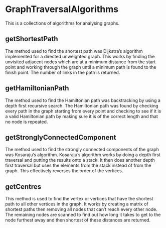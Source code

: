 # GraphTraversalAlgorithms
This is a collections of algorithms for analysing graphs. 

## getShortestPath
The method used to find the shortest path was Dijkstra’s algorithm implemented for a directed unweighted graph. This works by finding the unvisited adjacent nodes which are at a minimum distance from the start point and working through the graph until a minimum path is found to the finish point. The number of links in the path is returned.

## getHamiltonianPath
The method used to find the Hamiltonian path was backtracking by using a depth first recursive search. The Hamiltonian path was found by checking every path in the graph starting from every point and checking to see if it is a valid Hamiltonian path by making sure it is of the correct length and that no node is repeated.

## getStronglyConnectedComponent
The method used to find the strongly connected components of the graph was Kosaraju’s algorithm. Kosaraju’s algorithm works by doing a depth first traversal and putting the results onto a stack. It then does another depth first traversal but uses the elements from the stack instead of from the graph. This effectively reverses the order of the vertices.

## getCentres
This method is used to find the vertex or vertices that have the shortest path to all other vertices in the graph. It works by creating a matrix of shortest paths then removing all nodes that can’t reach every other node. The remaining nodes are scanned to find out how long it takes to get to the node furthest away and then shortest of these distances are returned.
